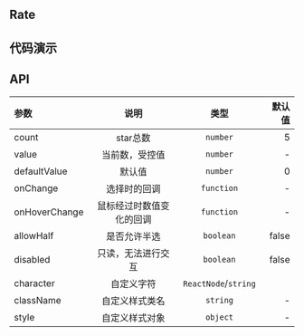 ## Rate

## 代码演示

## API

|参数|说明|类型|默认值|
|:---|:---:|:--:|---:|
|count|star总数|`number`|5|
|value|当前数，受控值|`number`|-|
|defaultValue|默认值|`number`|0|
|onChange|选择时的回调|`function`|-|
|onHoverChange|鼠标经过时数值变化的回调|`function`|-|
|allowHalf|是否允许半选|`boolean`|false|
|disabled|只读，无法进行交互|`boolean`|false|
|character|自定义字符|`ReactNode`/`string`|<Icon type="uf-star" />|
|className|自定义样式类名|`string`|-|
|style|	自定义样式对象|`object`|-|
